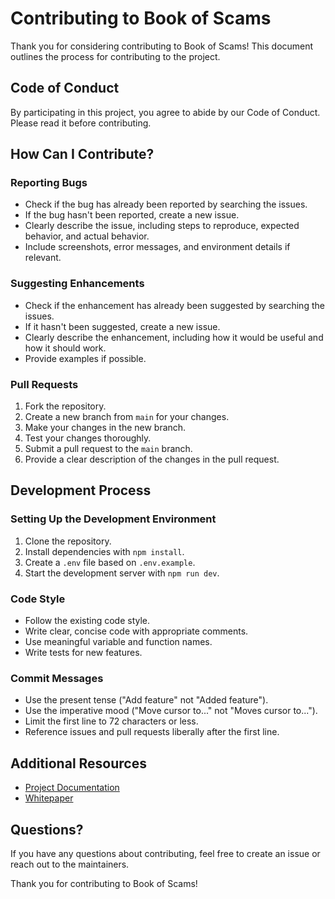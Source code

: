 
# Contributing to Book of Scams

Thank you for considering contributing to Book of Scams! This document outlines the process for contributing to the project.

## Code of Conduct

By participating in this project, you agree to abide by our Code of Conduct. Please read it before contributing.

## How Can I Contribute?

### Reporting Bugs

- Check if the bug has already been reported by searching the issues.
- If the bug hasn't been reported, create a new issue.
- Clearly describe the issue, including steps to reproduce, expected behavior, and actual behavior.
- Include screenshots, error messages, and environment details if relevant.

### Suggesting Enhancements

- Check if the enhancement has already been suggested by searching the issues.
- If it hasn't been suggested, create a new issue.
- Clearly describe the enhancement, including how it would be useful and how it should work.
- Provide examples if possible.

### Pull Requests

1. Fork the repository.
2. Create a new branch from `main` for your changes.
3. Make your changes in the new branch.
4. Test your changes thoroughly.
5. Submit a pull request to the `main` branch.
6. Provide a clear description of the changes in the pull request.

## Development Process

### Setting Up the Development Environment

1. Clone the repository.
2. Install dependencies with `npm install`.
3. Create a `.env` file based on `.env.example`.
4. Start the development server with `npm run dev`.

### Code Style

- Follow the existing code style.
- Write clear, concise code with appropriate comments.
- Use meaningful variable and function names.
- Write tests for new features.

### Commit Messages

- Use the present tense ("Add feature" not "Added feature").
- Use the imperative mood ("Move cursor to..." not "Moves cursor to...").
- Limit the first line to 72 characters or less.
- Reference issues and pull requests liberally after the first line.

## Additional Resources

- [Project Documentation](README.md)
- [Whitepaper](whitepaper.md)

## Questions?

If you have any questions about contributing, feel free to create an issue or reach out to the maintainers.

Thank you for contributing to Book of Scams!
